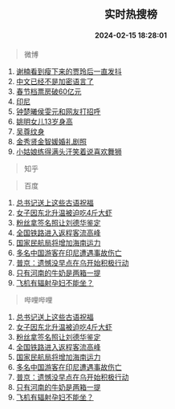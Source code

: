 <div align="center"><h2>实时热搜榜</h2><h4>2024-02-15 18:28:01</h4></div>

> 微博  

1. [谢楠看到瘦下来的贾玲后一直发抖](https://s.weibo.com/weibo?q=%23%E8%B0%A2%E6%A5%A0%E7%9C%8B%E5%88%B0%E7%98%A6%E4%B8%8B%E6%9D%A5%E7%9A%84%E8%B4%BE%E7%8E%B2%E5%90%8E%E4%B8%80%E7%9B%B4%E5%8F%91%E6%8A%96%23&t=31&band_rank=1&Refer=top)<br />
2. [中文已经不是加密语言了](https://s.weibo.com/weibo?q=%E4%B8%AD%E6%96%87%E5%B7%B2%E7%BB%8F%E4%B8%8D%E6%98%AF%E5%8A%A0%E5%AF%86%E8%AF%AD%E8%A8%80%E4%BA%86&t=31&band_rank=2&Refer=top)<br />
3. [春节档票房破60亿元](https://s.weibo.com/weibo?q=%23%E6%98%A5%E8%8A%82%E6%A1%A3%E7%A5%A8%E6%88%BF%E7%A0%B460%E4%BA%BF%E5%85%83%23&t=31&band_rank=3&Refer=top)<br />
4. [印尼](https://s.weibo.com/weibo?q=%E5%8D%B0%E5%B0%BC&t=31&band_rank=4&Refer=top)<br />
5. [钟楚曦侯雯元和网友打招呼](https://s.weibo.com/weibo?q=%23%E9%92%9F%E6%A5%9A%E6%9B%A6%E4%BE%AF%E9%9B%AF%E5%85%83%E5%92%8C%E7%BD%91%E5%8F%8B%E6%89%93%E6%8B%9B%E5%91%BC%23&t=31&band_rank=5&Refer=top)<br />
6. [姚明女儿13岁身高](https://s.weibo.com/weibo?q=%23%E5%A7%9A%E6%98%8E%E5%A5%B3%E5%84%BF13%E5%B2%81%E8%BA%AB%E9%AB%98%23&t=31&band_rank=6&Refer=top)<br />
7. [吴尊纹身](https://s.weibo.com/weibo?q=%E5%90%B4%E5%B0%8A%E7%BA%B9%E8%BA%AB&t=31&band_rank=7&Refer=top)<br />
8. [金秀贤金智媛婚礼剧照](https://s.weibo.com/weibo?q=%23%E9%87%91%E7%A7%80%E8%B4%A4%E9%87%91%E6%99%BA%E5%AA%9B%E5%A9%9A%E7%A4%BC%E5%89%A7%E7%85%A7%23&t=31&band_rank=8&Refer=top)<br />
9. [小姑娘练得满头汗笑着说喜欢舞狮](https://s.weibo.com/weibo?q=%23%E5%B0%8F%E5%A7%91%E5%A8%98%E7%BB%83%E5%BE%97%E6%BB%A1%E5%A4%B4%E6%B1%97%E7%AC%91%E7%9D%80%E8%AF%B4%E5%96%9C%E6%AC%A2%E8%88%9E%E7%8B%AE%23&t=31&band_rank=9&Refer=top)<br />

> 知乎  


> 百度  

1. [总书记送上这些古语祝福](https://www.baidu.com/s?wd=%E6%80%BB%E4%B9%A6%E8%AE%B0%E9%80%81%E4%B8%8A%E8%BF%99%E4%BA%9B%E5%8F%A4%E8%AF%AD%E7%A5%9D%E7%A6%8F&sa=fyb_news&rsv_dl=fyb_news)<br />
2. [女子因东北升温被迫吃4斤大虾](https://www.baidu.com/s?wd=%E5%A5%B3%E5%AD%90%E5%9B%A0%E4%B8%9C%E5%8C%97%E5%8D%87%E6%B8%A9%E8%A2%AB%E8%BF%AB%E5%90%834%E6%96%A4%E5%A4%A7%E8%99%BE&sa=fyb_news&rsv_dl=fyb_news)<br />
3. [粉丝拿签名照让刘德华鉴定](https://www.baidu.com/s?wd=%E7%B2%89%E4%B8%9D%E6%8B%BF%E7%AD%BE%E5%90%8D%E7%85%A7%E8%AE%A9%E5%88%98%E5%BE%B7%E5%8D%8E%E9%89%B4%E5%AE%9A&sa=fyb_news&rsv_dl=fyb_news)<br />
4. [全国铁路进入返程客流高峰](https://www.baidu.com/s?wd=%E5%85%A8%E5%9B%BD%E9%93%81%E8%B7%AF%E8%BF%9B%E5%85%A5%E8%BF%94%E7%A8%8B%E5%AE%A2%E6%B5%81%E9%AB%98%E5%B3%B0&sa=fyb_news&rsv_dl=fyb_news)<br />
5. [国家民航局将增加海南运力](https://www.baidu.com/s?wd=%E5%9B%BD%E5%AE%B6%E6%B0%91%E8%88%AA%E5%B1%80%E5%B0%86%E5%A2%9E%E5%8A%A0%E6%B5%B7%E5%8D%97%E8%BF%90%E5%8A%9B&sa=fyb_news&rsv_dl=fyb_news)<br />
6. [多名中国游客在印尼遭遇事故伤亡](https://www.baidu.com/s?wd=%E5%A4%9A%E5%90%8D%E4%B8%AD%E5%9B%BD%E6%B8%B8%E5%AE%A2%E5%9C%A8%E5%8D%B0%E5%B0%BC%E9%81%AD%E9%81%87%E4%BA%8B%E6%95%85%E4%BC%A4%E4%BA%A1&sa=fyb_news&rsv_dl=fyb_news)<br />
7. [普京：遗憾没早点在乌开始积极行动](https://www.baidu.com/s?wd=%E6%99%AE%E4%BA%AC%EF%BC%9A%E9%81%97%E6%86%BE%E6%B2%A1%E6%97%A9%E7%82%B9%E5%9C%A8%E4%B9%8C%E5%BC%80%E5%A7%8B%E7%A7%AF%E6%9E%81%E8%A1%8C%E5%8A%A8&sa=fyb_news&rsv_dl=fyb_news)<br />
8. [只有河南的牛奶是两箱一提](https://www.baidu.com/s?wd=%E5%8F%AA%E6%9C%89%E6%B2%B3%E5%8D%97%E7%9A%84%E7%89%9B%E5%A5%B6%E6%98%AF%E4%B8%A4%E7%AE%B1%E4%B8%80%E6%8F%90&sa=fyb_news&rsv_dl=fyb_news)<br />
9. [飞机有辐射孕妇不能坐？](https://www.baidu.com/s?wd=%E9%A3%9E%E6%9C%BA%E6%9C%89%E8%BE%90%E5%B0%84%E5%AD%95%E5%A6%87%E4%B8%8D%E8%83%BD%E5%9D%90%EF%BC%9F&sa=fyb_news&rsv_dl=fyb_news)<br />

> 哔哩哔哩  

1. [总书记送上这些古语祝福](https://www.baidu.com/s?wd=%E6%80%BB%E4%B9%A6%E8%AE%B0%E9%80%81%E4%B8%8A%E8%BF%99%E4%BA%9B%E5%8F%A4%E8%AF%AD%E7%A5%9D%E7%A6%8F&sa=fyb_news&rsv_dl=fyb_news)<br />
2. [女子因东北升温被迫吃4斤大虾](https://www.baidu.com/s?wd=%E5%A5%B3%E5%AD%90%E5%9B%A0%E4%B8%9C%E5%8C%97%E5%8D%87%E6%B8%A9%E8%A2%AB%E8%BF%AB%E5%90%834%E6%96%A4%E5%A4%A7%E8%99%BE&sa=fyb_news&rsv_dl=fyb_news)<br />
3. [粉丝拿签名照让刘德华鉴定](https://www.baidu.com/s?wd=%E7%B2%89%E4%B8%9D%E6%8B%BF%E7%AD%BE%E5%90%8D%E7%85%A7%E8%AE%A9%E5%88%98%E5%BE%B7%E5%8D%8E%E9%89%B4%E5%AE%9A&sa=fyb_news&rsv_dl=fyb_news)<br />
4. [全国铁路进入返程客流高峰](https://www.baidu.com/s?wd=%E5%85%A8%E5%9B%BD%E9%93%81%E8%B7%AF%E8%BF%9B%E5%85%A5%E8%BF%94%E7%A8%8B%E5%AE%A2%E6%B5%81%E9%AB%98%E5%B3%B0&sa=fyb_news&rsv_dl=fyb_news)<br />
5. [国家民航局将增加海南运力](https://www.baidu.com/s?wd=%E5%9B%BD%E5%AE%B6%E6%B0%91%E8%88%AA%E5%B1%80%E5%B0%86%E5%A2%9E%E5%8A%A0%E6%B5%B7%E5%8D%97%E8%BF%90%E5%8A%9B&sa=fyb_news&rsv_dl=fyb_news)<br />
6. [多名中国游客在印尼遭遇事故伤亡](https://www.baidu.com/s?wd=%E5%A4%9A%E5%90%8D%E4%B8%AD%E5%9B%BD%E6%B8%B8%E5%AE%A2%E5%9C%A8%E5%8D%B0%E5%B0%BC%E9%81%AD%E9%81%87%E4%BA%8B%E6%95%85%E4%BC%A4%E4%BA%A1&sa=fyb_news&rsv_dl=fyb_news)<br />
7. [普京：遗憾没早点在乌开始积极行动](https://www.baidu.com/s?wd=%E6%99%AE%E4%BA%AC%EF%BC%9A%E9%81%97%E6%86%BE%E6%B2%A1%E6%97%A9%E7%82%B9%E5%9C%A8%E4%B9%8C%E5%BC%80%E5%A7%8B%E7%A7%AF%E6%9E%81%E8%A1%8C%E5%8A%A8&sa=fyb_news&rsv_dl=fyb_news)<br />
8. [只有河南的牛奶是两箱一提](https://www.baidu.com/s?wd=%E5%8F%AA%E6%9C%89%E6%B2%B3%E5%8D%97%E7%9A%84%E7%89%9B%E5%A5%B6%E6%98%AF%E4%B8%A4%E7%AE%B1%E4%B8%80%E6%8F%90&sa=fyb_news&rsv_dl=fyb_news)<br />
9. [飞机有辐射孕妇不能坐？](https://www.baidu.com/s?wd=%E9%A3%9E%E6%9C%BA%E6%9C%89%E8%BE%90%E5%B0%84%E5%AD%95%E5%A6%87%E4%B8%8D%E8%83%BD%E5%9D%90%EF%BC%9F&sa=fyb_news&rsv_dl=fyb_news)<br />
